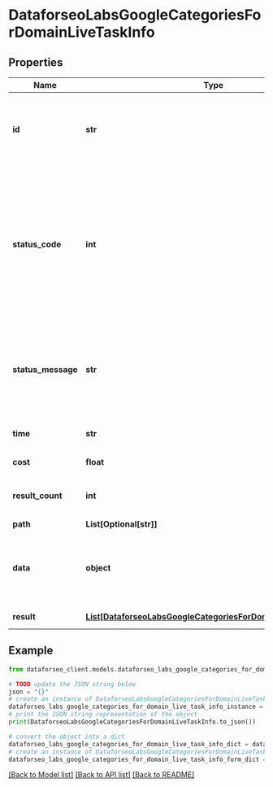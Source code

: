 # DataforseoLabsGoogleCategoriesForDomainLiveTaskInfo


## Properties

Name | Type | Description | Notes
------------ | ------------- | ------------- | -------------
**id** | **str** | task identifier unique task identifier in our system in the UUID format | [optional] 
**status_code** | **int** | status code of the task generated by DataForSEO, can be within the following range: 10000-60000 you can find the full list of the response codes here | [optional] 
**status_message** | **str** | informational message of the task you can find the full list of general informational messages here | [optional] 
**time** | **str** | execution time, seconds | [optional] 
**cost** | **float** | total tasks cost, USD | [optional] 
**result_count** | **int** | number of elements in the result array | [optional] 
**path** | **List[Optional[str]]** | URL path | [optional] 
**data** | **object** | contains the same parameters that you specified in the POST request | [optional] 
**result** | [**List[DataforseoLabsGoogleCategoriesForDomainLiveResultInfo]**](DataforseoLabsGoogleCategoriesForDomainLiveResultInfo.md) | array of results | [optional] 

## Example

```python
from dataforseo_client.models.dataforseo_labs_google_categories_for_domain_live_task_info import DataforseoLabsGoogleCategoriesForDomainLiveTaskInfo

# TODO update the JSON string below
json = "{}"
# create an instance of DataforseoLabsGoogleCategoriesForDomainLiveTaskInfo from a JSON string
dataforseo_labs_google_categories_for_domain_live_task_info_instance = DataforseoLabsGoogleCategoriesForDomainLiveTaskInfo.from_json(json)
# print the JSON string representation of the object
print(DataforseoLabsGoogleCategoriesForDomainLiveTaskInfo.to_json())

# convert the object into a dict
dataforseo_labs_google_categories_for_domain_live_task_info_dict = dataforseo_labs_google_categories_for_domain_live_task_info_instance.to_dict()
# create an instance of DataforseoLabsGoogleCategoriesForDomainLiveTaskInfo from a dict
dataforseo_labs_google_categories_for_domain_live_task_info_form_dict = dataforseo_labs_google_categories_for_domain_live_task_info.from_dict(dataforseo_labs_google_categories_for_domain_live_task_info_dict)
```
[[Back to Model list]](../README.md#documentation-for-models) [[Back to API list]](../README.md#documentation-for-api-endpoints) [[Back to README]](../README.md)


